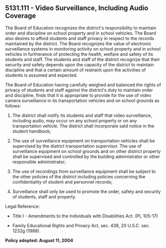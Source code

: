 ## 5131.111 - Video Surveillance, Including Audio Coverage

The Board of Education recognizes the district's responsibility to maintain order and discipline on school property and in school vehicles.  The Board also desires to afford students and staff privacy in respect to the records maintained by the district.  The Board recognizes the value of electronic surveillance systems in monitoring activity on school property and in school vehicles in furtherance of protecting the health, welfare and safety of its students and staff.  The students and staff of the district recognize that their security and safety depends upon the capacity of the district to maintain discipline and that a certain amount of restraint upon the activities of students is assumed and expected.

The Board of Education having carefully weighed and balanced the rights of privacy of students and staff against the district's duty to maintain order and discipline, finds that it is appropriate to provide for the use of video camera surveillance in its transportation vehicles and on school grounds as follows:

1.  The district shall notify its students and staff that video surveillance, including audio, may occur on any school property or on any transportation vehicle.  The district shall incorporate said notice in the student handbook;

2.  The use of surveillance equipment on transportation vehicles shall be supervised by the district transportation supervisor.  The use of surveillance equipment on school grounds and on other district property shall be supervised and controlled by the building administrator or other responsible administrator;

3.  The use of recordings from surveillance equipment shall be subject to the other policies of the district including policies concerning the confidentiality of student and personnel records;

4.  Surveillance shall only be used to promote the order, safety and security of students, staff and property.

Legal Reference:  

* Title I - Amendments to the Individuals with Disabilities Act. (PL 105-17)

* Family Educational Rights and Privacy Act, sec. 438, 20 U.S.C. sec. 1232g (1988).

**Policy adopted:  August 11, 2004**

